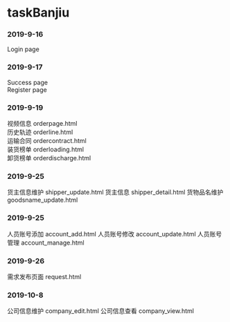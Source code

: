 # taskBanjiu

### 2019-9-16
  Login page
### 2019-9-17
  Success page<br/>
  Register page

### 2019-9-19
  视频信息 orderpage.html<br/>
  历史轨迹 orderline.html<br/>
  运输合同 ordercontract.html<br/>
  装货榜单 orderloading.html<br/>
  卸货榜单 orderdischarge.html<br/>
  
### 2019-9-25 
  货主信息维护 shipper_update.html
  货主信息 shipper_detail.html
  货物品名维护 goodsname_update.html

### 2019-9-25
  人员账号添加 account_add.html
  人员账号修改 account_update.html
  人员账号管理 account_manage.html

### 2019-9-26
  需求发布页面 request.html

### 2019-10-8
  公司信息维护 company_edit.html
  公司信息查看 company_view.html